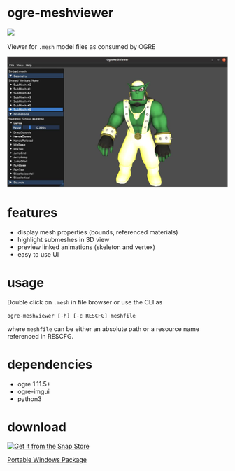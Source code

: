 # ogre-meshviewer

<a href="https://www.patreon.com/ogre1" target="_blank" ><img src="https://www.ogre3d.org/wp-content/uploads/2018/10/become_a_patron_button.png" width=135px></a>

Viewer for `.mesh` model files as consumed by OGRE

![](screenshot.jpg)

# features
* display mesh properties (bounds, referenced materials)
* highlight submeshes in 3D view
* preview linked animations (skeleton and vertex)
* easy to use UI

# usage
Double click on `.mesh` in file browser or use the CLI as

```
ogre-meshviewer [-h] [-c RESCFG] meshfile
```
where `meshfile` can be either an absolute path or a resource name referenced in RESCFG.

# dependencies
* ogre 1.11.5+
* ogre-imgui
* python3

# download
[![Get it from the Snap Store](https://snapcraft.io/static/images/badges/en/snap-store-black.svg)](https://snapcraft.io/ogre-meshviewer)

[Portable Windows Package](https://github.com/OGRECave/ogre-meshviewer/releases)